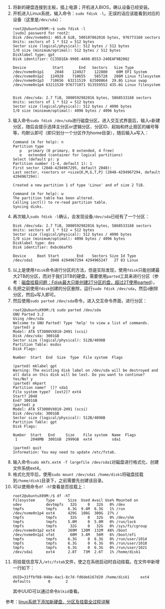 1. 将新的硬盘连接到主板，插上电源；开机进入BIOS，确认设备已经安装。
2. 开机进入Linux系统，输入命令：`sudo fdisk -l`。无误的话应该能看到对应的设备（这里是`/dev/sda`）：
    ```
    root2@ubuntuX99M:~$ sudo fdisk -l
    [sudo] password for root2: 
    Disk /dev/nvme0n1: 465.8 GiB, 500107862016 bytes, 976773168 sectors
    Units: sectors of 1 * 512 = 512 bytes
    Sector size (logical/physical): 512 bytes / 512 bytes
    I/O size (minimum/optimal): 512 bytes / 512 bytes
    Disklabel type: gpt
    Disk identifier: CC35D1EA-990E-4A98-B553-240EAF9B2002

    Device            Start       End   Sectors   Size Type
    /dev/nvme0n1p1     2048    124927    122880    60M EFI System
    /dev/nvme0n1p2   124928    710655    585728   286M Linux filesystem
    /dev/nvme0n1p3   710656  63211519  62500864  29.8G Linux swap
    /dev/nvme0n1p4 63211520 976771071 913559552 435.6G Linux filesystem


    Disk /dev/sda: 2.7 TiB, 3000592982016 bytes, 5860533168 sectors
    Units: sectors of 1 * 512 = 512 bytes
    Sector size (logical/physical): 512 bytes / 4096 bytes
    I/O size (minimum/optimal): 4096 bytes / 4096 bytes
    ```
3. 输入命令`sudo fdisk /dev/sda`进行磁盘分区。进入交互式界面后，输入`n`新建分区，随后会提示选择主分区or逻辑分区、分区ID、起始和终止扇区的编号等等，均默认即可（即只划分一个分区作为home目录），随后输入`w`写入：
    ```
    Command (m for help): n
    Partition type
       p   primary (0 primary, 0 extended, 4 free)
       e   extended (container for logical partitions)
    Select (default p): p
    Partition number (1-4, default 1): 1
    First sector (2048-4294967295, default 2048): 
    Last sector, +sectors or +size{K,M,G,T,P} (2048-4294967294, default 4294967294): 

    Created a new partition 1 of type 'Linux' and of size 2 TiB.

    Command (m for help): w
    The partition table has been altered.
    Calling ioctl() to re-read partition table.
    Syncing disks.
    ```
4. 再次输入`sudo fdisk -l`确认，会发现设备`/dev/sda`已经有了一个分区：
    ```
    Disk /dev/sda: 2.7 TiB, 3000592982016 bytes, 5860533168 sectors
    Units: sectors of 1 * 512 = 512 bytes
    Sector size (logical/physical): 512 bytes / 4096 bytes
    I/O size (minimum/optimal): 4096 bytes / 4096 bytes
    Disklabel type: dos
    Disk identifier: 0xbc66af95

    Device     Boot Start        End    Sectors Size Id Type
    /dev/sda1        2048 4294967294 4294965247   2T 83 Linux
    ```
5. 以上是使用`fdisk`命令进行分区的方法，但是实际发现，使用`fdisk`只能创建最大2TB的分区，而对于我们3TB的硬盘，需要使用`parted`工具来进行分区（参考：[磁盘挂载问题：Fdisk最大只能创建2T分区的盘，超过2T使用parted](https://www.cnblogs.com/kevingrace/p/7612741.html)）。
6. 先把之前使用`fdisk`创建的分区删除，运行`sudo fdisk /dev/sda`，然后`d`删除分区，然后`w`写入即可。
7. 然后使用`sudo parted /dev/sda`命令，进入交互命令界面，进行分区：
    ```
    root2@ubuntuX99M:/$ sudo parted /dev/sda 
    GNU Parted 3.2
    Using /dev/sda
    Welcome to GNU Parted! Type 'help' to view a list of commands.
    (parted) p                                                                
    Model: ATA ST3000VX010-2H91 (scsi)
    Disk /dev/sda: 3001GB
    Sector size (logical/physical): 512B/4096B
    Partition Table: msdos
    Disk Flags: 

    Number  Start  End  Size  Type  File system  Flags

    (parted) mklabel gpt                                                      
    Warning: The existing disk label on /dev/sda will be destroyed and all data on this disk will be lost. Do you want to continue?
    Yes/No? y                                                                 
    (parted) mkpart
    Partition name?  []? sda1                                                 
    File system type?  [ext2]? ext4                                           
    Start? 2048                                                               
    End? 3001GB                                                               
    (parted) p                                                                
    Model: ATA ST3000VX010-2H91 (scsi)
    Disk /dev/sda: 3001GB
    Sector size (logical/physical): 512B/4096B
    Partition Table: gpt
    Disk Flags: 

    Number  Start   End     Size    File system  Name  Flags
     1      2048MB  3001GB  2999GB  ext4         sda1

    (parted) quit                                                             
    Information: You may need to update /etc/fstab.
    ```
8. 输入命令`sudo mkfs.ext4 -T largefile /dev/sda1`对磁盘进行格式化、创建文件系统ext4。
9. 格式化完毕后，使用`sudo mount /dev/sda1 /home/disk1`将磁盘挂载到`/home/disk1`目录下，之前需要先创建该目录。
10. 可以使用命令`df -hT`查看是否挂载上：
    ```
    root2@ubuntuX99M:/$ df -hT
    Filesystem     Type      Size  Used Avail Use% Mounted on
    udev           devtmpfs   32G     0   32G   0% /dev
    tmpfs          tmpfs     6.3G  9.4M  6.3G   1% /run
    /dev/nvme0n1p4 ext4      429G  108G  300G  27% /
    tmpfs          tmpfs      32G     0   32G   0% /dev/shm
    tmpfs          tmpfs     5.0M     0  5.0M   0% /run/lock
    tmpfs          tmpfs      32G     0   32G   0% /sys/fs/cgroup
    /dev/nvme0n1p2 ext4      269M  120M  132M  48% /boot
    /dev/nvme0n1p1 vfat       60M  3.4M   56M   6% /boot/efi
    tmpfs          tmpfs     6.3G     0  6.3G   0% /run/user/1014
    tmpfs          tmpfs     6.3G     0  6.3G   0% /run/user/1018
    tmpfs          tmpfs     6.3G     0  6.3G   0% /run/user/1021
    /dev/sda1      ext4      2.8T   73M  2.6T   1% /home/disk1
    ```
11. 将挂载信息写入`/etc/fstab`文件，使之在系统启动时自动挂载。在文件中新增一行如下：
    ```
    UUID=31ffbf88-048e-4ac1-8c7d-fd6de6167d20 /home/disk1     ext4    defaults        0       2
    ```
    其中UUID可以通过命令`blkid`查看。

参考：[linux系统下添加新硬盘、分区及挂载全过程详解](https://zhuanlan.zhihu.com/p/117651379)
